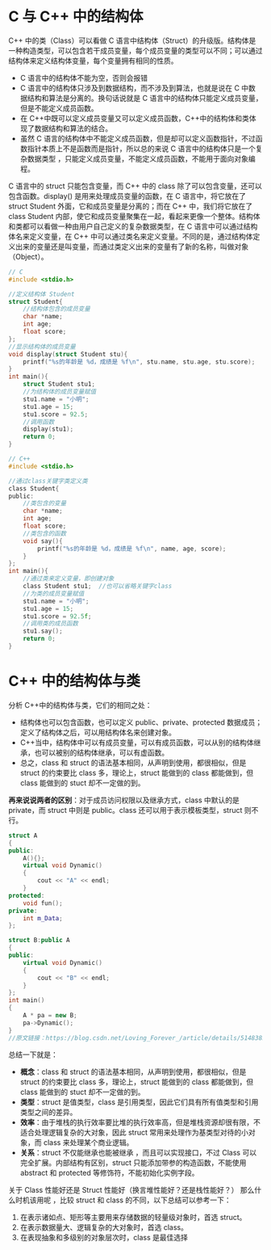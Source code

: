 # C 与 C++ 中的结构体

C++ 中的类（Class）可以看做 C 语言中结构体（Struct）的升级版。结构体是一种构造类型，可以包含若干成员变量，每个成员变量的类型可以不同；可以通过结构体来定义结构体变量，每个变量拥有相同的性质。

- C 语言中的结构体不能为空，否则会报错
- C 语言中的结构体只涉及到数据结构，而不涉及到算法，也就是说在 C 中数据结构和算法是分离的。换句话说就是 C 语言中的结构体只能定义成员变量，但是不能定义成员函数。
- 在 C++中既可以定义成员变量又可以定义成员函数，C++中的结构体和类体现了数据结构和算法的结合。
- 虽然 C 语言的结构体中不能定义成员函数，但是却可以定义函数指针，不过函数指针本质上不是函数而是指针，所以总的来说 C 语言中的结构体只是一个复杂数据类型 ，只能定义成员变量，不能定义成员函数，不能用于面向对象编程。

C 语言中的 struct 只能包含变量，而 C++ 中的 class 除了可以包含变量，还可以包含函数。display() 是用来处理成员变量的函数，在 C 语言中，将它放在了 struct Student 外面，它和成员变量是分离的；而在 C++ 中，我们将它放在了 class Student 内部，使它和成员变量聚集在一起，看起来更像一个整体。结构体和类都可以看做一种由用户自己定义的复杂数据类型，在 C 语言中可以通过结构体名来定义变量，在 C++ 中可以通过类名来定义变量。不同的是，通过结构体定义出来的变量还是叫变量，而通过类定义出来的变量有了新的名称，叫做对象（Object）。

```c
// C
#include <stdio.h>

//定义结构体 Student
struct Student{
    //结构体包含的成员变量
    char *name;
    int age;
    float score;
};
//显示结构体的成员变量
void display(struct Student stu){
    printf("%s的年龄是 %d，成绩是 %f\n", stu.name, stu.age, stu.score);
}
int main(){
    struct Student stu1;
    //为结构体的成员变量赋值
    stu1.name = "小明";
    stu1.age = 15;
    stu1.score = 92.5;
    //调用函数
    display(stu1);
    return 0;
}

// C++
#include <stdio.h>

//通过class关键字类定义类
class Student{
public:
    //类包含的变量
    char *name;
    int age;
    float score;
    //类包含的函数
    void say(){
        printf("%s的年龄是 %d，成绩是 %f\n", name, age, score);
    }
};
int main(){
    //通过类来定义变量，即创建对象
    class Student stu1;  //也可以省略关键字class
    //为类的成员变量赋值
    stu1.name = "小明";
    stu1.age = 15;
    stu1.score = 92.5f;
    //调用类的成员函数
    stu1.say();
    return 0;
}
```

# C++ 中的结构体与类

分析 C++中的结构体与类，它们的相同之处：

- 结构体也可以包含函数，也可以定义 public、private、protected 数据成员；定义了结构体之后，可以用结构体名来创建对象。
- C++当中，结构体中可以有成员变量，可以有成员函数，可以从别的结构体继承，也可以被别的结构体继承，可以有虚函数。
- 总之，class 和 struct 的语法基本相同，从声明到使用，都很相似，但是 struct 的约束要比 class 多，理论上，struct 能做到的 class 都能做到，但 class 能做到的 stuct 却不一定做的到。

**再来说说两者的区别**：对于成员访问权限以及继承方式，class 中默认的是 private，而 struct 中则是 public。class 还可以用于表示模板类型，struct 则不行。

```cpp
struct A
{
public:
    A(){};
    virtual void Dynamic()
    {
        cout << "A" << endl;
    }
protected:
    void fun();
private:
    int m_Data;
};

struct B:public A
{
public:
    virtual void Dynamic()
    {
        cout << "B" << endl;
    }
};
int main()
{
    A * pa = new B;
    pa->Dynamic();
}
//原文链接：https://blog.csdn.net/Loving_Forever_/article/details/51483828
```

总结一下就是：

- **概念**：class 和 struct 的语法基本相同，从声明到使用，都很相似，但是 struct 的约束要比 class 多，理论上，struct 能做到的 class 都能做到，但 class 能做到的 stuct 却不一定做的到。
- **类型**：struct 是值类型，class 是引用类型，因此它们具有所有值类型和引用类型之间的差异。
- **效率**：由于堆栈的执行效率要比堆的执行效率高，但是堆栈资源却很有限，不适合处理逻辑复杂的大对象，因此 struct 常用来处理作为基类型对待的小对象，而 class 来处理某个商业逻辑。
- **关系**：struct 不仅能继承也能被继承 ，而且可以实现接口，不过 Class 可以完全扩展。内部结构有区别，struct 只能添加带参的构造函数，不能使用 abstract 和 protected 等修饰符，不能初始化实例字段。

关于 Class 性能好还是 Struct 性能好（换言堆性能好？还是栈性能好？） 那么什么时机该用呢 ，比较 struct 和 class 的不同，以下总结可以参考一下：

1. 在表示诸如点、矩形等主要用来存储数据的轻量级对象时，首选 struct。
2. 在表示数据量大、逻辑复杂的大对象时，首选 class。
3. 在表现抽象和多级别的对象层次时，class 是最佳选择
